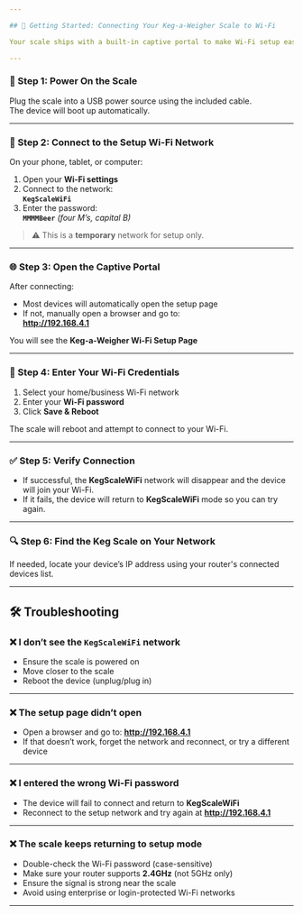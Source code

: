 ```yaml
---

## 📶 Getting Started: Connecting Your Keg-a-Weigher Scale to Wi-Fi

Your scale ships with a built-in captive portal to make Wi-Fi setup easy.

---
```


### 🔌 Step 1: Power On the Scale

Plug the scale into a USB power source using the included cable.  
The device will boot up automatically.

---

### 📡 Step 2: Connect to the Setup Wi-Fi Network

On your phone, tablet, or computer:

1. Open your **Wi-Fi settings**
2. Connect to the network:  
   **`KegScaleWiFi`**
3. Enter the password:  
   **`MMMMBeer`**  _(four M’s, capital B)_

> ⚠️ This is a **temporary** network for setup only.

---

### 🌐 Step 3: Open the Captive Portal

After connecting:

- Most devices will automatically open the setup page
- If not, manually open a browser and go to:  
  **http://192.168.4.1**

You will see the **Keg-a-Weigher Wi-Fi Setup Page**

---

### 📲 Step 4: Enter Your Wi-Fi Credentials

1. Select your home/business Wi-Fi network
2. Enter your **Wi-Fi password**
3. Click **Save & Reboot**

The scale will reboot and attempt to connect to your Wi-Fi.

---

### ✅ Step 5: Verify Connection

- If successful, the **KegScaleWiFi** network will disappear and the device will join your Wi-Fi.
- If it fails, the device will return to **KegScaleWiFi** mode so you can try again.

---

### 🔍 Step 6: Find the Keg Scale on Your Network

If needed, locate your device’s IP address using your router's connected devices list.

---


## 🛠️ Troubleshooting

### ❌ I don’t see the `KegScaleWiFi` network

- Ensure the scale is powered on
- Move closer to the scale
- Reboot the device (unplug/plug in)

---

### ❌ The setup page didn’t open

- Open a browser and go to: **http://192.168.4.1**
- If that doesn’t work, forget the network and reconnect, or try a different device

---

### ❌ I entered the wrong Wi-Fi password

- The device will fail to connect and return to **KegScaleWiFi**
- Reconnect to the setup network and try again at **http://192.168.4.1**

---

### ❌ The scale keeps returning to setup mode

- Double-check the Wi-Fi password (case-sensitive)
- Make sure your router supports **2.4GHz** (not 5GHz only)
- Ensure the signal is strong near the scale
- Avoid using enterprise or login-protected Wi-Fi networks

---

